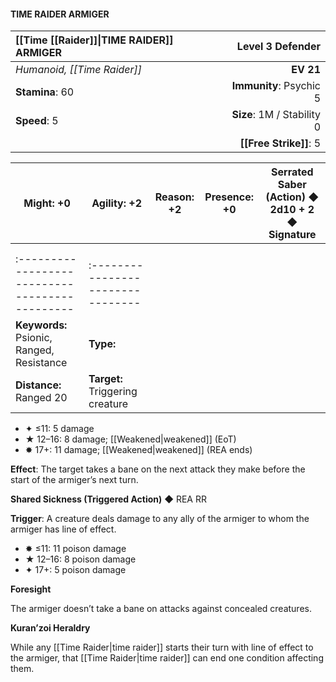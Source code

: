 #### TIME RAIDER ARMIGER

| [[Time [[Raider]]\|TIME RAIDER]] ARMIGER     |       **Level 3 Defender** |
| :---------------------- | -------------------------: |
| *Humanoid, [[Time Raider]]* |                  **EV 21** |
| **Stamina**: 60         |    **Immunity**: Psychic 5 |
| **Speed**: 5            | **Size**: 1M / Stability 0 |
|                         |         **[[Free Strike]]**: 5 |

| **Might**: +0                                  | **Agility**: +2                   | **Reason**: +2 | **Presence**: +0 | **Serrated Saber (Action)** ◆ 2d10 + 2 ◆ Signature |
| ---------------------------------------------- | --------------------------------- | -------------- | ---------------- | -------------------------------------------------- |
|                                                |                                   |                |                  |                                                    |
|                                                |                                   |                |                  |                                                    |
| :--------------------------------------------- | :-------------------------------- |                |                  |                                                    |
| **Keywords:** Psionic, Ranged, Resistance      | **Type:**                         |                |                  |                                                    |
| **Distance:** Ranged 20                        | **Target:** Triggering creature   |                |                  |                                                    |

- ✦ ≤11: 5 damage
- ★ 12–16: 8 damage; [[Weakened|weakened]] (EoT)
- ✸ 17+: 11 damage; [[Weakened|weakened]] (REA ends)

**Effect**: The target takes a bane on the next attack they make before the start of the armiger’s next turn.

**Shared Sickness (Triggered Action)** ◆ REA RR

**Trigger**: A creature deals damage to any ally of the armiger to whom the armiger has line of effect.

- ✸ ≤11: 11 poison damage
- ★ 12–16: 8 poison damage
- ✦ 17+: 5 poison damage

**Foresight**

The armiger doesn’t take a bane on attacks against concealed creatures.

**Kuran’zoi Heraldry**

While any [[Time Raider|time raider]] starts their turn with line of effect to the armiger, that [[Time Raider|time raider]] can end one condition affecting them.
